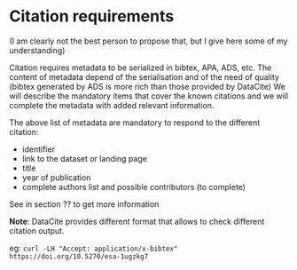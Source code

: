 # Citation requirements

(I am clearly not the best person to propose that, but I give here some of my understanding)

Citation requires metadata to be serialized in bibtex, APA, ADS, etc.
The content of metadata depend of the serialisation and of the need of quality (bibtex generated by ADS is more rich than those provided by DataCite)
We will describe the mandatory items that cover the known citations and we will complete the metadata with added relevant information.

The above list of metadata are mandatory to respond to the different citation:
- identifier
- link to the dataset or landing page
- title
- year of publication
- complete authors list and possible contributors
(to complete)

See in section ?? to get more information

**Note**: DataCite provides different format that allows to check different citation output.
 
eg: ```curl -LH "Accept: application/x-bibtex" https://doi.org/10.5270/esa-1ugzkg7```

